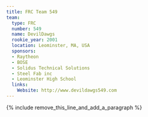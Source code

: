 ```yaml
---
title: FRC Team 549
team:
  type: FRC
  number: 549
  name: DevilDawgs
  rookie_year: 2001
  location: Leominster, MA, USA
  sponsors:
  - Raytheon
  - BOSE
  - Solidus Technical Solutions
  - Steel Fab inc
  - Leominster High School
  links:
    Website: http://www.devildawgs549.com
---
```


{% include remove_this_line_and_add_a_paragraph %}
